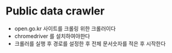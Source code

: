 # Public data crawler

- open.go.kr 사이트를 크롤링 위한 크롤러이다
- chromedriver 를 설치하여야한다
- 크롤러를 실행 후 경로를 설정한 후 전체 문서숫자를 적은 후 시작한다
